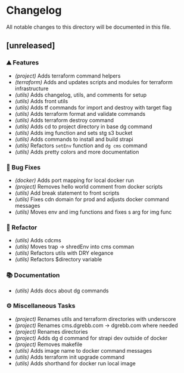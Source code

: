 # Changelog

All notable changes to this directory will be documented in this file.

## [unreleased]

### ⛰️  Features

- *(project)* Adds terraform command helpers
- *(terraform)* Adds and updates scripts and modules for terraform infrastructure
- *(utils)* Adds changelog, utils, and comments for setup
- *(utils)* Adds front utils
- *(utils)* Adds tf commands for import and destroy with target flag
- *(utils)* Adds terraform format and validate commands
- *(utils)* Adds terraform destroy command
- *(utils)* Adds cd to project directory in base dg command
- *(utils)* Adds img function and sets stg s3 bucket
- *(utils)* Adds commands to install and build strapi
- *(utils)* Refactors `setEnv` function and `dg cms` command
- *(utils)* Adds pretty colors and more documentation

### 🐛 Bug Fixes

- *(docker)* Adds port mapping for local docker run
- *(project)* Removes hello world comment from docker scripts
- *(utils)* Add break statement to front scripts
- *(utils)* Fixes cdn domain for prod and adjusts docker command messages
- *(utils)* Moves env and img functions and fixes s arg for img func

### 🚜 Refactor

- *(utils)* Adds cdcms
- *(utils)* Moves trap -> shredEnv into cms comman
- *(utils)* Refactors utils with DRY elegance
- *(utils)* Refactors $directory variable

### 📚 Documentation

- *(utils)* Adds docs about dg commands

### ⚙️ Miscellaneous Tasks

- *(project)* Renames utils and terraform directories with underscore
- *(project)* Renames cms.dgrebb.com -> dgrebb.com where needed
- *(project)* Renames directories
- *(project)* Adds dg d command for strapi dev outside of docker
- *(project)* Removes makefile
- *(utils)* Adds image name to docker command messages
- *(utils)* Adds terraform init upgrade command
- *(utils)* Adds shorthand for docker run local image

<!-- generated by git-cliff -->
